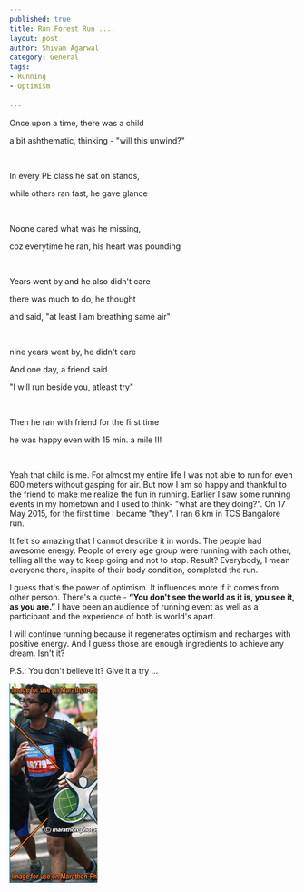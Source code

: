 ```yaml
--- 
published: true
title: Run Forest Run ....
layout: post
author: Shivam Agarwal
category: General
tags: 
- Running
- Optimism

---
```



Once upon a time, there was a child

a bit ashthematic, thinking - "will this unwind?"

<br />

In every PE class he sat on stands,

while others ran fast, he gave glance

<br />

Noone cared what was he missing,

coz everytime he ran, his heart was pounding

<br />
<!-- more -->

Years went by and he also didn't care

there was much to do, he thought

and said, "at least I am breathing same air"

<br />

nine years went by, he didn't care

And one day, a friend said

"I will run beside you, atleast try"

<br />

Then he ran with friend for the first time

he was happy even with 15 min. a mile !!!

<br />


Yeah that child is me. For almost my entire life I was not able to run for even 600 meters without gasping for air. But now I am so happy and thankful to the friend to make me realize the fun in running. Earlier I saw some running events in my hometown and I used to think- "what are they doing?". On 17 May 2015, for the first time I became "they". I ran 6 km in TCS Bangalore run. 

It felt so amazing that I cannot describe it in words. The people had awesome energy. People of every age group were running with each other, telling all the way to keep going and not to stop. Result? Everybody, I mean everyone there, inspite of their body condition, completed the run.

I guess that's the power of optimism. It influences more if it comes from other person. There's a quote - __“You don't see the world as it is, you see it, as you are.”__ I have been an audience of running event as well as a participant and the experience of both is world's apart. 

I will continue running because it regenerates optimism and recharges with positive energy. And I guess those are enough ingredients to achieve any dream. Isn't it? 

P.S.: You don't believe it? Give it a try ... 


<img src = "/images/running_pic.png"/>
